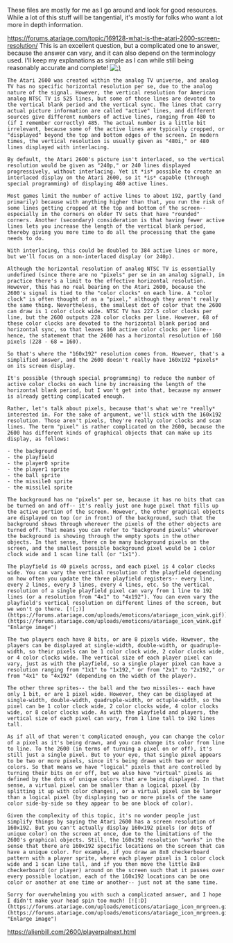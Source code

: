 These files are mostly for me as I go around and look for good resources. While a lot of this stuff will be tangential, it's mostly for folks who want a lot more in depth information. 

https://forums.atariage.com/topic/169128-what-is-the-atari-2600-screen-resolution/
	This is an excellent question, but a complicated one to answer, because the answer can vary, and it can also depend on the terminology used. I'll keep my explanations as simple as I can while still being reasonably accurate and complete! [![:)](https://forums.atariage.com/uploads/emoticons/atariage_icon_smile.gif)](https://forums.atariage.com/uploads/emoticons/atariage_icon_smile.gif "Enlarge image")
	
	The Atari 2600 was created within the analog TV universe, and analog TV has no specific horizontal resolution per se, due to the analog nature of the signal. However, the vertical resolution for American analog NTSC TV is 525 lines, but some of those lines are devoted to the vertical blank period and the vertical sync. The lines that carry actual picture information are called "active" lines, and different sources give different numbers of active lines, ranging from 480 to (if I remember correctly) 485. The actual number is a little bit irrelevant, because some of the active lines are typically cropped, or "displayed" beyond the top and bottom edges of the screen. In modern times, the vertical resolution is usually given as "480i," or 480 lines displayed with interlacing.
	
	By default, the Atari 2600's picture isn't interlaced, so the vertical resolution would be given as "240p," or 240 lines displayed progressively, without interlacing. Yet it *is* possible to create an interlaced display on the Atari 2600, so it *is* capable (through special programming) of displaying 480 active lines.
	
	Most games limit the number of active lines to about 192, partly (and primarily) because with anything higher than that, you run the risk of some lines getting cropped at the top and bottom of the screen-- especially in the corners on older TV sets that have "rounded" corners. Another (secondary) consideration is that having fewer active lines lets you increase the length of the vertical blank period, thereby giving you more time to do all the processing that the game needs to do.
	
	With interlacing, this could be doubled to 384 active lines or more, but we'll focus on a non-interlaced display (or 240p).
	
	Although the horizontal resolution of analog NTSC TV is essentially undefined (since there are no "pixels" per se in an analog signal), in practice there's a limit to the effective horizontal resolution. However, this has no real bearing on the Atari 2600, because the 2600's signal is tied to the "color clocks" on each line. A "color clock" is often thought of as a "pixel," although they aren't really the same thing. Nevertheless, the smallest dot of color that the 2600 can draw is 1 color clock wide. NTSC TV has 227.5 color clocks per line, but the 2600 outputs 228 color clocks per line. However, 68 of these color clocks are devoted to the horizontal blank period and horizontal sync, so that leaves 160 active color clocks per line-- hence, the statement that the 2600 has a horizontal resolution of 160 pixels (228 - 68 = 160).
	
	So that's where the "160x192" resolution comes from. However, that's a simplified answer, and the 2600 doesn't really have 160x192 *pixels* on its screen display.
	
	It's possible (through special programming) to reduce the number of active color clocks on each line by increasing the length of the horizontal blank period, but I won't get into that, because my answer is already getting complicated enough.
	
	Rather, let's talk about pixels, because that's what we're *really* interested in. For the sake of argument, we'll stick with the 160x192 resolution. Those aren't pixels, they're really color clocks and scan lines. The term "pixel" is rather complicated on the 2600, because the 2600 has different kinds of graphical objects that can make up its display, as follows:
	
	- the background
	- the playfield
	- the player0 sprite
	- the player1 sprite
	- the ball sprite
	- the missile0 sprite
	- the missile1 sprite
	
	The background has no "pixels" per se, because it has no bits that can be turned on and off-- it's really just one huge pixel that fills up the active portion of the screen. However, the other graphical objects are displayed on top (or in front) of the background, such that the background shows through wherever the pixels of the other objects are turned off. That means you can refer to "background pixels" wherever the background is showing through the empty spots in the other objects. In that sense, there cn be many background pixels on the screen, and the smallest possible background pixel would be 1 color clock wide and 1 scan line tall (or "1x1").
	
	The playfield is 40 pixels across, and each pixel is 4 color clocks wide. You can vary the vertical resolution of the playfield depending on how often you update the three playfield registers-- every line, every 2 lines, every 3 lines, every 4 lines, etc. So the vertical resolution of a single playfield pixel can vary from 1 line to 192 lines (or a resolution from "4x1" to "4x192"). You can even vary the playfield's vertical resolution on different lines of the screen, but we won't go there. [![;)](https://forums.atariage.com/uploads/emoticons/atariage_icon_wink.gif)](https://forums.atariage.com/uploads/emoticons/atariage_icon_wink.gif "Enlarge image")
	
	The two players each have 8 bits, or are 8 pixels wide. However, the players can be displayed at single-width, double-width, or quadruple-width, so their pixels can be 1 color clock wide, 2 color clocks wide, or 4 color clocks wide. The vertical size of each player pixel can vary, just as with the playfield, so a single player pixel can have a resolution ranging from "1x1" to "1x192," or from "2x1" to "2x192," or from "4x1" to "4x192" (depending on the width of the player).
	
	The other three sprites-- the ball and the two missiles-- each have only 1 bit, or are 1 pixel wide. However, they can be displayed at single-width, double-width, quadruple-width, or octuple-width, so the pixel can be 1 color clock wide, 2 color clocks wide, 4 color clocks wide, or 8 color clocks wide. As with the playfield and players, the vertical size of each pixel can vary, from 1 line tall to 192 lines tall.
	
	As if all of that weren't complicated enough, you can change the color of a pixel as it's being drawn, and you can change its color from line to line. To the 2600 (in terms of turning a pixel on or off), it's still just a single pixel. But to your eye, that single pixel appears to be two or more pixels, since it's being drawn with two or more colors. So that means we have "logical" pixels that are controlled by turning their bits on or off, but we also have "virtual" pixels as defined by the dots of unique colors that are being displayed. In that sense, a virtual pixel can be smaller than a logical pixel (by splitting it up with color changes), or a virtual pixel can be larger than a logical pixel (by displaying two or more pixels of the same color side-by-side so they appear to be one block of color).
	
	Given the complexity of this topic, it's no wonder people just simplify things by saying the Atari 2600 has a screen resolution of 160x192. But you can't actually display 160x192 pixels (or dots of unique color) on the screen at once, due to the limitations of the 2600's graphical objects. Still, the 160x192 resolution "works" in the sense that there are 160x192 specific locations on the screen that can have a unique color. For example, if you draw an 8x8 checkerboard pattern with a player sprite, where each player pixel is 1 color clock wide and 1 scan line tall, and if you then move the little 8x8 checkerboard (or player) around on the screen such that it passes over every possible location, each of the 160x192 locations can be one color or another at one time or another-- just not at the same time.
	
	Sorry for overwhelming you with such a complicated answer, and I hope I didn't make your head spin too much! [![:D](https://forums.atariage.com/uploads/emoticons/atariage_icon_mrgreen.gif)](https://forums.atariage.com/uploads/emoticons/atariage_icon_mrgreen.gif "Enlarge image")

https://alienbill.com/2600/playerpalnext.html